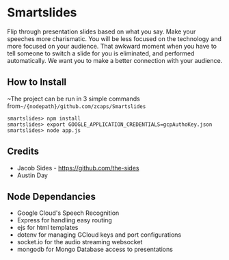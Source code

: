 # Smartslides
Flip through presentation slides based on what you say. Make your speeches more charismatic. You will be less focused on the technology and more focused on your audience. That awkward moment when you have to tell someone to switch a slide for you is eliminated, and performed automatically. We want you to make a better connection with your audience.

## How to Install
~The project can be run in 3 simple commands from`~/{nodepath}/github.com/zcaps/Smartslides`
```
smartslides> npm install
smartslides> export GOOGLE_APPLICATION_CREDENTIALS=gcpAuthoKey.json
smartslides> node app.js
```
## Credits
* Jacob Sides - https://github.com/the-sides
* Austin Day

## Node Dependancies
* Google Cloud's Speech Recognition
* Express for handling easy routing
* ejs for html templates
* dotenv for managing GCloud keys and port configurations
* socket.io for the audio streaming websocket
* mongodb for Mongo Database access to presentations
	
